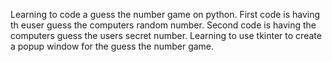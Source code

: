 Learning to code a guess the number game on python.
First code is having th euser guess the computers random number.
Second code is having the computers guess the users secret number.
Learning to use tkinter to create a popup window for the guess the number game.
